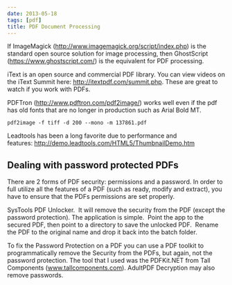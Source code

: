 ```yaml
---
date: 2013-05-18
tags: [pdf]
title: PDF Document Processing
---
```


If ImageMagick (http://www.imagemagick.org/script/index.php) is the standard open source solution for image processing, then GhostScript (https://www.ghostscript.com/) is the equivalent for PDF processing.

iText is an open source and commercial PDF library. You can view videos on the iText Summit here: http://itextpdf.com/summit.php. These are great to watch if you work with PDFs.

PDFTron (http://www.pdftron.com/pdf2image/) works well even if the pdf has old fonts that are no longer in production such as Arial Bold MT.

`pdf2image -f tiff -d 200 --mono -m 137861.pdf`

Leadtools has been a long favorite due to performance and features: http://demo.leadtools.com/HTML5/ThumbnailDemo.htm

## Dealing with password protected PDFs

There are 2 forms of PDF security: permissions and a password. In order to full utilize all the features of a PDF (such as ready, modify and extract), you have to ensure that the PDFs permissions are set properly.

SysTools PDF Unlocker.  It will remove the security from the PDF (except the password protection). The application is simple.  Point the app to the secured PDF, then point to a directory to save the unlocked PDF.  Rename the PDF to the original name and drop it back into the batch folder.

To fix the Password Protection on a PDF you can use a PDF toolkit to programmatically remove the Security from the PDFs, but again, not the password protection. The tool that I used was the PDFKit.NET from Tall Components (www.tallcomponents.com). AdultPDF Decryption may also remove passwords.